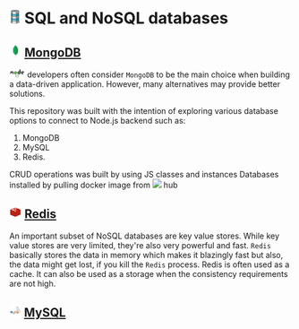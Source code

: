 # <img src="./img/database.png" width="20" height="25"> SQL and NoSQL databases 

## <img src="./img/Mongo.jfif" height="22"> [MongoDB](https://www.mongodb.com/)


<img src="./img/Node.png" height="15"> developers often consider `MongoDB` to be the main choice when building a data-driven application. However, many alternatives may provide better solutions.

This repository was built with the intention of exploring various database options to connect to Node.js backend such as:

1. MongoDB
2. MySQL
3. Redis.

CRUD operations was built by using JS classes and instances
Databases installed by pulling docker image from <img src="./img/docker.png.jpg" height="18"> hub 

## <img src="./img/Redis.jpg" height="22"> [Redis](https://redis.io/)

An important subset of NoSQL databases are key value stores. While key value stores are very limited, they're also very powerful and fast. `Redis` basically stores the data in memory which makes it blazingly fast but also, the data might get lost, if you kill the `Redis` process. 
Redis is often used as a cache. It can also be used as a storage when the consistency requirements are not high.

## <img src="./img/MySQL.jfif" height="22"> [MySQL](https://www.mysql.com/)
